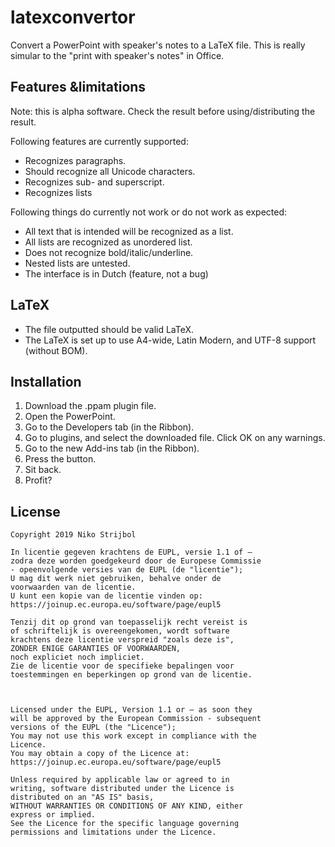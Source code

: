 # latexconvertor
Convert a PowerPoint with speaker's notes to a LaTeX file. This is really simular to the "print with speaker's notes" in Office.

## Features &limitations

Note: this is alpha software. Check the result before using/distributing the result.

Following features are currently supported:

* Recognizes paragraphs.
* Should recognize all Unicode characters.
* Recognizes sub- and superscript.
* Recognizes lists

Following things do currently not work or do not work as expected:

* All text that is intended will be recognized as a list.
* All lists are recognized as unordered list.
* Does not recognize bold/italic/underline.
* Nested lists are untested.
* The interface is in Dutch (feature, not a bug)

## LaTeX

* The file outputted should be valid LaTeX.
* The LaTeX is set up to use A4-wide, Latin Modern, and UTF-8 support (without BOM).

## Installation

1. Download the .ppam plugin file.
2. Open the PowerPoint.
3. Go to the Developers tab (in the Ribbon).
4. Go to plugins, and select the downloaded file. Click OK on any warnings.
5. Go to the new Add-ins tab (in the Ribbon).
6. Press the button.
7. Sit back.
8. Profit?


## License

```
Copyright 2019 Niko Strijbol

In licentie gegeven krachtens de EUPL, versie 1.1 of –
zodra deze worden goedgekeurd door de Europese Commissie
- opeenvolgende versies van de EUPL (de "licentie");
U mag dit werk niet gebruiken, behalve onder de
voorwaarden van de licentie.
U kunt een kopie van de licentie vinden op:
https://joinup.ec.europa.eu/software/page/eupl5

Tenzij dit op grond van toepasselijk recht vereist is
of schriftelijk is overeengekomen, wordt software
krachtens deze licentie verspreid "zoals deze is",
ZONDER ENIGE GARANTIES OF VOORWAARDEN,
noch expliciet noch impliciet.
Zie de licentie voor de specifieke bepalingen voor
toestemmingen en beperkingen op grond van de licentie.



Licensed under the EUPL, Version 1.1 or – as soon they
will be approved by the European Commission - subsequent
versions of the EUPL (the "Licence");
You may not use this work except in compliance with the
Licence.
You may obtain a copy of the Licence at:
https://joinup.ec.europa.eu/software/page/eupl5

Unless required by applicable law or agreed to in
writing, software distributed under the Licence is
distributed on an "AS IS" basis,
WITHOUT WARRANTIES OR CONDITIONS OF ANY KIND, either
express or implied.
See the Licence for the specific language governing
permissions and limitations under the Licence.
```